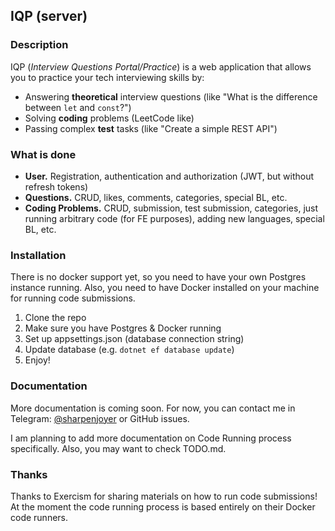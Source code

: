 ﻿## IQP (server)

### Description

IQP (*Interview Questions Portal/Practice*) is a web application that allows you to practice your tech interviewing skills by:
- Answering **theoretical** interview questions (like "What is the difference between `let` and `const`?")
- Solving **coding** problems (LeetCode like) 
- Passing complex **test** tasks (like "Create a simple REST API")

### What is done

- **User.** Registration, authentication and authorization (JWT, but without refresh tokens)
- **Questions.** CRUD, likes, comments, categories, special BL, etc.
- **Coding Problems.** CRUD, submission, test submission, categories, just running arbitrary code (for FE purposes), adding new languages, special BL, etc.

### Installation

There is no docker support yet, so you need to have your own Postgres instance running.
Also, you need to have Docker installed on your machine for running code submissions.

1. Clone the repo
2. Make sure you have Postgres & Docker running
3. Set up appsettings.json (database connection string)
4. Update database (e.g. `dotnet ef database update`)
5. Enjoy!

### Documentation

More documentation is coming soon. For now, you can contact me in Telegram: [@sharpenjoyer](https://t.me/sharpenjoyer) or GitHub issues.

I am planning to add more documentation on Code Running process specifically. Also, you may want to check TODO.md.

### Thanks

Thanks to Exercism for sharing materials on how to run code submissions! At the moment the code running process is based entirely on their Docker code runners.